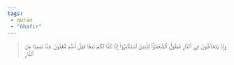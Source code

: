 ```yaml
---
tags: 
 - quran 
 - "Ghafir"
---
```


> وَإِذۡ يَتَحَآجُّونَ فِي ٱلنَّارِ فَيَقُولُ ٱلضُّعَفَـٰٓؤُاْ لِلَّذِينَ ٱسۡتَكۡبَرُوٓاْ إِنَّا كُنَّا لَكُمۡ تَبَعٗا فَهَلۡ أَنتُم مُّغۡنُونَ عَنَّا نَصِيبٗا مِّنَ ٱلنَّارِ
